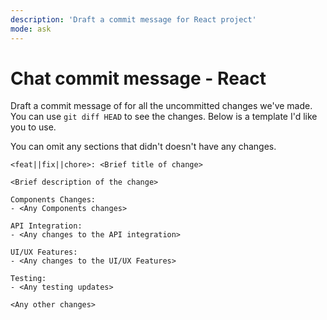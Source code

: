 ```yaml
---
description: 'Draft a commit message for React project'
mode: ask
---
```

# Chat commit message - React

Draft a commit message of for all the uncommitted changes we've made. You can use `git diff HEAD` to see the changes. Below is a template I'd like you to use.

You can omit any sections that didn't doesn't have any changes.

```
<feat||fix||chore>: <Brief title of change>

<Brief description of the change>

Components Changes:
- <Any Components changes>

API Integration:
- <Any changes to the API integration>

UI/UX Features:
- <Any changes to the UI/UX Features>

Testing:
- <Any testing updates>

<Any other changes>
```
